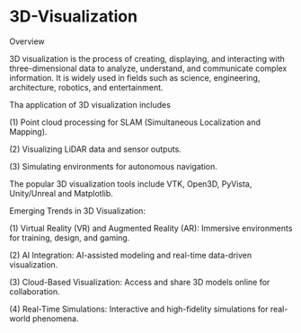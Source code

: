 # 3D-Visualization
Overview

3D visualization is the process of creating, displaying, and interacting with three-dimensional data to analyze, understand, and communicate complex information. It is widely used in fields such as science, engineering, architecture, robotics, and entertainment.

Tha application of 3D visualization includes

(1) Point cloud processing for SLAM (Simultaneous Localization and Mapping).

(2) Visualizing LiDAR data and sensor outputs.

(3) Simulating environments for autonomous navigation.

The popular 3D visualization tools include VTK, Open3D, PyVista, Unity/Unreal and Matplotlib. 

Emerging Trends in 3D Visualization:

(1) Virtual Reality (VR) and Augmented Reality (AR): Immersive environments for training, design, and gaming.

(2) AI Integration: AI-assisted modeling and real-time data-driven visualization.

(3) Cloud-Based Visualization: Access and share 3D models online for collaboration.

(4) Real-Time Simulations: Interactive and high-fidelity simulations for real-world phenomena.


